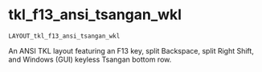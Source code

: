 # tkl_f13_ansi_tsangan_wkl

    LAYOUT_tkl_f13_ansi_tsangan_wkl

An ANSI TKL layout featuring an F13 key, split Backspace, split Right Shift, and Windows (GUI) keyless Tsangan bottom row.
